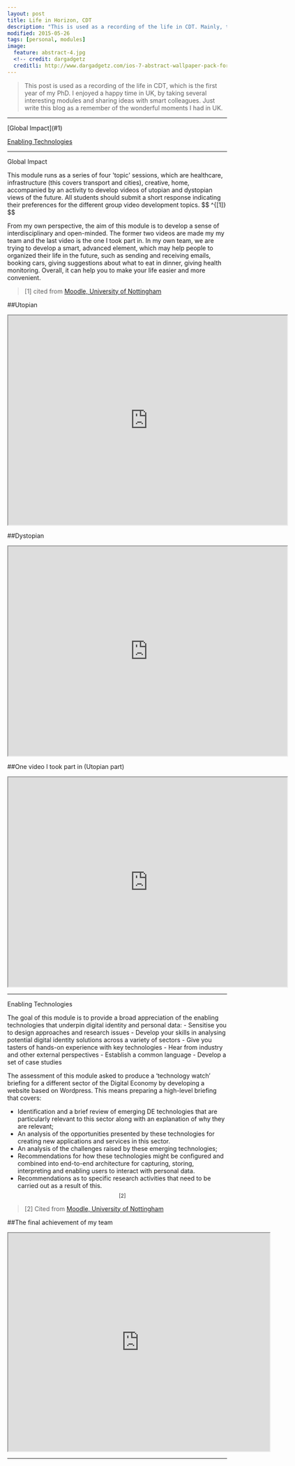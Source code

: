 ```yaml
---
layout: post
title: Life in Horizon, CDT
description: "This is used as a recording of the life in CDT. Mainly, the modules I had in the first year are described with both the introduction and the final submissions. THese modules are very different from what I used to have and very interesting. This is the reason why I would like to share here, to let you have a brief understanding of what the module is like in UK."
modified: 2015-05-26
tags: [personal, modules]
image:
  feature: abstract-4.jpg
  <!-- credit: dargadgetz
  creditli: http://www.dargadgetz.com/ios-7-abstract-wallpaper-pack-for-iphone-5-and-ipod-touch-retina/ -->
---
```

<!-- [top1](#1) -->
>This post is used as a recording of the life in CDT, which is the first year of my PhD. I enjoyed a happy time in UK, by taking several interesting modules and sharing ideas with smart colleagues. Just write this blog as a remember of the wonderful moments I had in UK.

<!-- more -->
<hr>
[Global Impact](#1)

[Enabling Technologies](#2)
<p id='1'></p> 
<hr>
<p id="para1">Global Impact</p>
<!-- <p id='1'></p> -->
<!-- <iframe src="https://drive.google.com/file/d/0B5_P7h0oQAeINU5iZVFoc3Q0RmM/view?usp=sharing" width="640" height="480"></iframe> -->
This module runs as a series of four 'topic' sessions, which are healthcare, infrastructure (this covers transport and cities), creative, home, accompanied by an activity to develop videos of utopian and dystopian views of the future. All students should submit a short response indicating their preferences for the different group video development topics.  $$ ^{[1]} $$

From my own perspective, the aim of this module is to develop a sense of interdisciplinary and open-minded. The former two videos are made my my team and the last video is the one I took part in. In my own team, we are trying to develop a smart, advanced element, which may help people to organized their life in the future, such as sending and receiving emails, booking cars, giving suggestions about what to eat in dinner, giving health monitoring. Overall, it can help you to make your life easier and more convenient. 

>[1] cited from [Moodle, University of Nottingham](http://moodle.nottingham.ac.uk/course/view.php?id=30582)

##Utopian 
<iframe src="https://drive.google.com/file/d/0B5_P7h0oQAeIZ2NNS0x5NTdSZ1k/preview" width="640" height="480"></iframe>

##Dystopian
<iframe src="https://drive.google.com/file/d/0B5_P7h0oQAeINU5iZVFoc3Q0RmM/preview" width="640" height="480"></iframe>

##One video I took part in (Utopian part)
<iframe src="https://docs.google.com/file/d/0B5_P7h0oQAeIUmpJV1dSamF2MmM/preview" width="640" height="480"></iframe>
<p id='2'></p> 
<hr>
<p id="para1">Enabling Technologies</p>
The goal of this module is to provide a broad appreciation of the enabling technologies that underpin digital identity and personal data:
- Sensitise you to design approaches and research issues 
- Develop your skills in analysing potential digital identity solutions across a variety of sectors
- Give you tasters of hands-on experience with key technologies
- Hear from industry and other external perspectives
- Establish a common language
- Develop a set of case studies

The assessment of this module asked to produce a ‘technology watch’ briefing for a different sector of the Digital Economy by developing a website based on Wordpress. This means preparing a high-level briefing that covers:
- Identification and a brief review of emerging DE technologies that are particularly relevant to this sector along with an explanation of why they are relevant;
- An analysis of the opportunities presented by these technologies for creating new applications and services in this sector.
- An analysis of the challenges raised by these emerging technologies;
- Recommendations for how these technologies might be configured and combined into end-to-end architecture for capturing, storing, interpreting and enabling users to interact with personal data.
- Recommendations as to specific research activities that need to be carried out as a result of this. $$^{[2]}$$

>[2] Cited from [Moodle, University of Nottingham](http://moodle.nottingham.ac.uk/course/view.php?id=30725)

##The final achievement of my team
<iframe src ="https://enatechcreative.wordpress.com/2015/04/14/distribution/" width="600px" height="500px">
  <p>This is a demo of the website of my job. Your browser does not support iframes.</p>
</iframe>
<hr>

<head>
<style>

#para1 {
	color: blue;
	text-align: center;
	font-style: italic;
	font-size: 150%;
}

</style>
</head>



